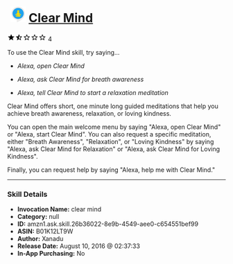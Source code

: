 # &nbsp;<img src="skill_icon" alt="Clear Mind icon" width="36"> [Clear Mind](http://alexa.amazon.com/#skills/amzn1.ask.skill.26b36022-8e9b-4549-aee0-c654551bef99)
![1.7 stars](../../images/ic_star_black_18dp_1x.png)![1.7 stars](../../images/ic_star_half_black_18dp_1x.png)![1.7 stars](../../images/ic_star_border_black_18dp_1x.png)![1.7 stars](../../images/ic_star_border_black_18dp_1x.png)![1.7 stars](../../images/ic_star_border_black_18dp_1x.png) 4

To use the Clear Mind skill, try saying...

* *Alexa, open Clear Mind*

* *Alexa, ask Clear Mind for breath awareness*

* *Alexa, tell Clear Mind to start a relaxation meditation*

Clear Mind offers short, one minute long guided meditations that help you achieve breath awareness, relaxation, or loving kindness. 

You can open the main welcome menu by saying "Alexa, open Clear Mind" or "Alexa, start Clear Mind". You can also request a specific meditation, either "Breath Awareness", "Relaxation", or "Loving Kindness" by saying "Alexa, ask Clear Mind for Relaxation" or "Alexa, ask Clear Mind for Loving Kindness".

Finally, you can request help by saying "Alexa, help me with Clear Mind."

***

### Skill Details

* **Invocation Name:** clear mind
* **Category:** null
* **ID:** amzn1.ask.skill.26b36022-8e9b-4549-aee0-c654551bef99
* **ASIN:** B01K12LT9W
* **Author:** Xanadu
* **Release Date:** August 10, 2016 @ 02:37:33
* **In-App Purchasing:** No
